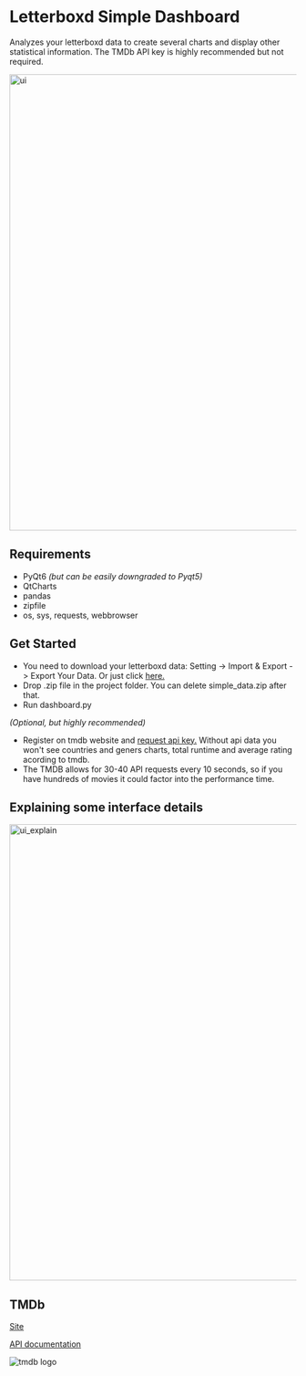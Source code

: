# Letterboxd Simple Dashboard
Analyzes your letterboxd data to create several charts and display other statistical information. The TMDb API key is highly recommended but not required.

<img width="800" alt="ui" src='https://user-images.githubusercontent.com/90620708/184370386-9ef477a6-760d-4051-a786-ad2593cbce65.jpg'>

## Requirements
- PyQt6 _(but can be easily downgraded to Pyqt5)_ 
- QtCharts
- pandas
- zipfile
- os, sys, requests, webbrowser

## Get Started
- You need to download your letterboxd data: Setting -> Import & Export -> Export Your Data. Or just click [here.](https://letterboxd.com/settings/data/)
- Drop .zip file in the project folder. You can delete simple_data.zip after that.
- Run dashboard.py

_(Optional, but highly recommended)_
- Register on tmdb website and [request api key.](https://developers.themoviedb.org/3/getting-started/introduction) Without api data you won't see countries and geners charts, total runtime and average rating acording to tmdb.
- The TMDB allows for 30-40 API requests every 10 seconds, so if you have hundreds of movies it could factor into the performance time.

## Explaining some interface details
<img width="800" alt="ui_explain" src='https://user-images.githubusercontent.com/90620708/184373244-a838b661-6b68-4f37-883f-8366a693d2ce.jpg'>

## TMDb
[Site](https://www.themoviedb.org)

[API documentation](https://developers.themoviedb.org/3/getting-started/introductio)

![tmdb logo](https://user-images.githubusercontent.com/90620708/184382104-3db0b069-1f1c-49ce-aef9-942932979328.png)



